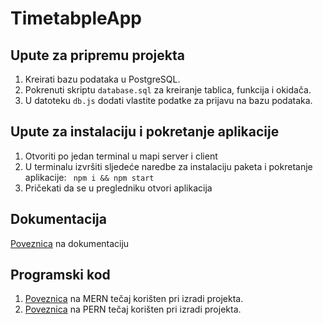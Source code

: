 # TimetabpleApp

## Upute za pripremu projekta
<ol>
  <li>Kreirati bazu podataka u PostgreSQL.</li>
  <li>Pokrenuti skriptu <code>database.sql</code> za kreiranje tablica, funkcija i okidača.</li>
  <li>U datoteku <code>db.js</code> dodati vlastite podatke za prijavu na bazu podataka.</li>
</ol>

## Upute za instalaciju i pokretanje aplikacije
<ol>
  <li>Otvoriti po jedan terminal u mapi server i client</li>
  <li>U terminalu izvršiti sljedeće naredbe za instalaciju paketa i pokretanje aplikacije: <code> npm i && npm start</code></li>
  <li>Pričekati da se u pregledniku otvori aplikacija</li>
</ol>

## Dokumentacija
<a href="https://www.overleaf.com/read/tyqqjqdprdqq">Poveznica</a> na dokumentaciju

## Programski kod
<ol>
  <li>
    <a href="https://youtu.be/ngc9gnGgUdA">Poveznica</a> na MERN tečaj korišten pri izradi projekta.
  </li>
  <li>
    <a href="https://youtu.be/ldYcgPKEZC8">Poveznica</a> na PERN tečaj korišten pri izradi projekta.
  </li>
</ol>
